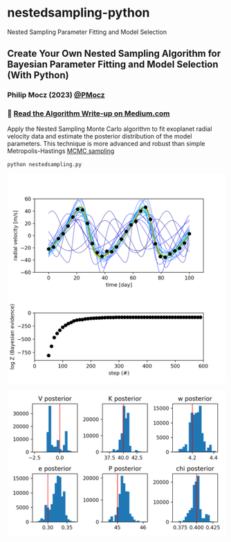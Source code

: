 # nestedsampling-python
Nested Sampling Parameter Fitting and Model Selection

## Create Your Own Nested Sampling Algorithm for Bayesian Parameter Fitting and Model Selection (With Python)

### Philip Mocz (2023) [@PMocz](https://twitter.com/PMocz)

### 📝 [Read the Algorithm Write-up on Medium.com](https://levelup.gitconnected.com/create-your-own-nested-sampling-algorithm-for-bayesian-parameter-fitting-and-model-selection-with-3cfdeae4afd)

Apply the Nested Sampling Monte Carlo algorithm to fit exoplanet radial 
velocity data and estimate the posterior distribution of the model 
parameters. This technique is more advanced and robust than simple 
Metropolis-Hastings [MCMC sampling](https://github.com/pmocz/mcmc-python)


```
python nestedsampling.py
```

![Simulation](./nestedsampling.png)

![Posteriors](./nestedsampling2.png)
